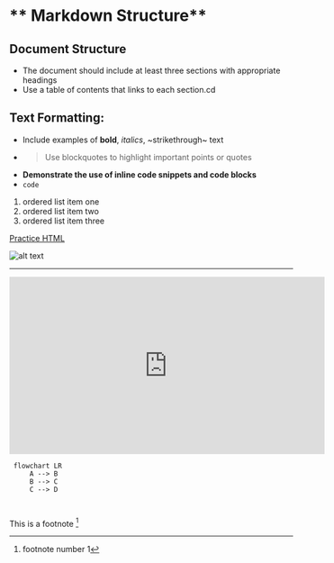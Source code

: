 # ** Markdown Structure**

## Document Structure

- The document should include at least three sections with appropriate headings
- Use a table of contents that links to each section.cd

## Text Formatting:

- Include examples of **bold**, *italics*, ~strikethrough~ text
- > Use blockquotes to highlight important points or quotes
  >
- **Demonstrate the use of inline code snippets and code blocks**
- `code`

1. ordered list item one
2. ordered list item two
3. ordered list item three

[Practice HTML](https://www.w3schools.com/html/)


![alt text](codingcat.avif)






---

<iframe width="560" height="315" src="https://www.youtube.com/embed/it1rTvBcfRg" frameborder="0" allowfullscreen></iframe>


```mermaid
 flowchart LR
     A --> B 
     B --> C
     C --> D

 
```

This is a footnote [^1]





[^1]: footnote number 1
    
[^2]: footnote number 2
